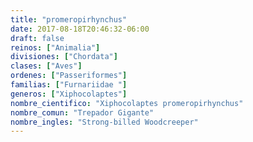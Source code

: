 ```yaml
---
title: "promeropirhynchus"
date: 2017-08-18T20:46:32-06:00
draft: false
reinos: ["Animalia"]
divisiones: ["Chordata"]
clases: ["Aves"]
ordenes: ["Passeriformes"]
familias: ["Furnariidae "]
generos: ["Xiphocolaptes"]
nombre_cientifico: "Xiphocolaptes promeropirhynchus"
nombre_comun: "Trepador Gigante"
nombre_ingles: "Strong-billed Woodcreeper"
---
```

